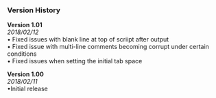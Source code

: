 ### Version History

**Version 1.01**<br>
*2018/02/12*<br>
• Fixed issues with blank line at top of scriipt after output<br>
• Fixed issue with multi-line comments becoming corrupt under certain conditions<br>
• Fixed issues when setting the initial tab space<br>

**Version 1.00**<br>
*2018/02/11*<br>
•Initial release<br>
